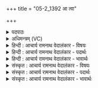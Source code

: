 +++
title = "05-2_1392 आ त्वा"

+++
<details><summary>पदपाठः</summary>

आ꣢। त्वा꣣। र꣡थे꣢꣯। हि꣣रण्य꣡ये꣢। हरी꣢꣯इ꣡ति꣢। म꣣यू꣡र꣢शेप्या। म꣣यू꣡र꣢। शे꣣प्या। शितिपृष्ठा꣢। शि꣣ति। पृष्ठा꣢। व꣣हताम्। म꣡ध्वः꣢꣯। अ꣡न्ध꣢꣯सः। वि꣣व꣡क्ष꣢णस्य। पी꣣त꣡ये꣢। १३९२।
</details>

<details><summary>अधिमन्त्रम् (VC)</summary>

- इन्द्रः
- मेधातिथि0मेध्यातिथी काण्वौ
- बृहती
- मध्यमः
</details>

<details><summary>हिन्दी : आचार्य रामनाथ वेदालंकार - विषयः</summary>

अगले मन्त्र में उपासक को सम्बोधन किया गया है।
</details>

<details><summary>हिन्दी : आचार्य रामनाथ वेदालंकार - पदार्थः</summary>

पदार्थान्वय -  हे उपासक ! (हिरण्यये) सुनहरे (रथे) रथ में (मयूरशेप्या) मोर के रंग के अर्थात् हरे-काले रंग के और (शितिपृष्ठाः) श्वेत पीठवाले (हरी) उत्कृष्ट घोड़े (त्वा) तुझे (विवक्षणस्य) जगत् के भार को वहन करनेवाले जगदीश्वर के (मध्वः) मधुर (अन्धसः) आनन्द-रस के (पीतये) पान के लिए (आ वहताम्) सार्वजनिक उपासना-गृह में पहुँचाएँ ॥२॥
</details>

<details><summary>हिन्दी : आचार्य रामनाथ वेदालंकार - भावार्थः</summary>

भावार्थ -  उपासक लोग रथ में श्रेष्ठ घोड़ों को जोतकर उपासना-भवन में जाकर परमेश्वर की उपासना करके आनन्द प्राप्त करें ॥२॥
</details>

<details><summary>संस्कृत : आचार्य रामनाथ वेदालंकार - विषयः</summary>

अथोपासकः सम्बोध्यते।
</details>

<details><summary>संस्कृत : आचार्य रामनाथ वेदालंकार - पदार्थः</summary>

पदार्थान्वय -  हे उपासक ! (हिरण्यये) सुवर्णवज्ज्योतिर्मये (रथे) स्यन्दने (मयूरशेप्या) मयूरशेप्यौ मयूरवर्णौ,हरिताभकृष्णवर्णौ इत्यर्थः (शितिपृष्ठा) शितिपृष्ठौ श्वेतपृष्ठौ (हरी) प्रशस्तौ अश्वौ (त्वा) त्वाम् (विवक्षणस्य) जगद्भारवोढुः इन्द्रस्य जगदीश्वरस्य।[अहेः सन्नन्तस्य कर्तरि ल्युटि रूपम्।] (मध्वः) मधुरस्य (अन्धसः) आनन्दरसस्य (पीतये) पानाय (आ वहताम्) सार्वजनिकम् उपासनागृहं प्रापयताम् ॥२॥
</details>

<details><summary>संस्कृत : आचार्य रामनाथ वेदालंकार - भावार्थः</summary>

भावार्थ -  उपासकजनाः रथे श्रेष्ठौ तुरगौ नियुज्योपासनागृहं गत्वा परमेश्वरमुपास्यानन्दं प्राप्नुवन्तु ॥२॥
</details>
